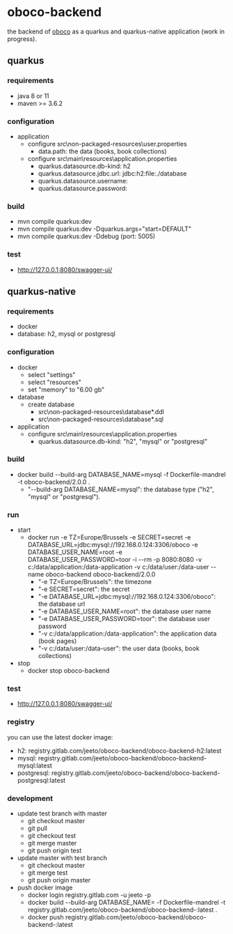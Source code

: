# oboco-backend

the backend of [oboco](https://gitlab.com/jeeto/oboco) as a quarkus and quarkus-native application (work in progress).

## quarkus

### requirements

- java 8 or 11
- maven >= 3.6.2

### configuration

- application
	- configure src\non-packaged-resources\user.properties
		- data.path: the data (books, book collections)
	- configure src\main\resources\application.properties
		- quarkus.datasource.db-kind: h2
		- quarkus.datasource.jdbc.url: jdbc:h2:file:./database
		- quarkus.datasource.username: 
		- quarkus.datasource.password: 

### build

- mvn compile quarkus:dev
- mvn compile quarkus:dev -Dquarkus.args="start=DEFAULT"
- mvn compile quarkus:dev -Ddebug (port: 5005)

### test

- http://127.0.0.1:8080/swagger-ui/

## quarkus-native

### requirements

- docker
- database: h2, mysql or postgresql

### configuration

- docker
	- select "settings"
	- select "resources"
	- set "memory" to "6.00 gb"
- database
	- create database
		- src\non-packaged-resources\database*.ddl
		- src\non-packaged-resources\database*.sql
- application
	- configure src\main\resources\application.properties
		- quarkus.datasource.db-kind: "h2", "mysql" or "postgresql"

### build

- docker build --build-arg DATABASE_NAME=mysql -f Dockerfile-mandrel -t oboco-backend/2.0.0 .
	- "--build-arg DATABASE_NAME=mysql": the database type ("h2", "mysql" or "postgresql").

### run

- start
	- docker run -e TZ=Europe/Brussels -e SECRET=secret -e DATABASE_URL=jdbc:mysql://192.168.0.124:3306/oboco -e DATABASE_USER_NAME=root -e DATABASE_USER_PASSWORD=toor -i --rm -p 8080:8080 -v c:/data/application:/data-application  -v c:/data/user:/data-user --name oboco-backend oboco-backend/2.0.0
		- "-e TZ=Europe/Brussels": the timezone
		- "-e SECRET=secret": the secret
		- "-e DATABASE_URL=jdbc:mysql://192.168.0.124:3306/oboco": the database url
		- "-e DATABASE_USER_NAME=root": the database user name
		- "-e DATABASE_USER_PASSWORD=toor": the database user password
		- "-v c:/data/application:/data-application": the application data (book pages)
		- "-v c:/data/user:/data-user": the user data (books, book collections)
- stop
	- docker stop oboco-backend

### test

- http://127.0.0.1:8080/swagger-ui/

### registry

you can use the latest docker image:
- h2: registry.gitlab.com/jeeto/oboco-backend/oboco-backend-h2:latest
- mysql: registry.gitlab.com/jeeto/oboco-backend/oboco-backend-mysql:latest
- postgresql: registry.gitlab.com/jeeto/oboco-backend/oboco-backend-postgresql:latest

### development

- update test branch with master
	- git checkout master
	- git pull
	- git checkout test
	- git merge master
	- git push origin test
- update master with test branch
	- git checkout master
	- git merge test
	- git push origin master
- push docker image
	- docker login registry.gitlab.com -u jeeto -p <token>
	- docker build --build-arg DATABASE_NAME=<database-name> -f Dockerfile-mandrel -t registry.gitlab.com/jeeto/oboco-backend/oboco-backend-<database-name>:latest .
	- docker push registry.gitlab.com/jeeto/oboco-backend/oboco-backend-<database-name>:latest